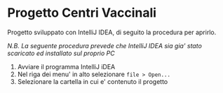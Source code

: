 # Progetto Centri Vaccinali

Progetto sviluppato con IntelliJ IDEA, di seguito la procedura per aprirlo.

_N.B. La seguente procedura prevede che IntelliJ IDEA sia gia' stato scaricato ed installato sul proprio PC_

1. Avviare il programma IntelliJ iDEA
1. Nel riga dei menu' in alto selezionare ``file > Open...``
1. Selezionare la cartella in cui e' contenuto il progetto